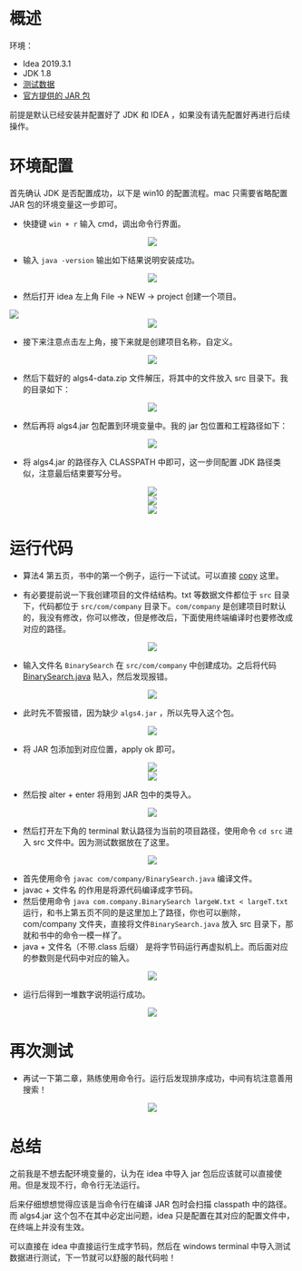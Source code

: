 # 概述

环境：

* Idea 2019.3.1 
* JDK 1.8 
* [测试数据](https://algs4.cs.princeton.edu/code/algs4-data.zip)
* [官方提供的 JAR 包](https://algs4.cs.princeton.edu/code/algs4.jar)

前提是默认已经安装并配置好了 JDK 和 IDEA ，如果没有请先配置好再进行后续操作。

# 环境配置

首先确认 JDK 是否配置成功，以下是 win10 的配置流程。mac 只需要省略配置 JAR 包的环境变量这一步即可。

* 快捷键 `win + r` 输入 cmd，调出命令行界面。

<div align="center"> <img src="https://gitee.com/weijiew/pic/raw/master/img/20200622202014.png"/> </div>

* 输入 `java -version` 输出如下结果说明安装成功。

<div align="center"><div align="center"><img src="https://gitee.com/weijiew/pic/raw/master/img/20200622212218.png"/></div></div>

* 然后打开 idea 左上角 File -> NEW -> project 创建一个项目。

<div aligen="center"> <img src="https://gitee.com/weijiew/pic/raw/master/img/20200622202407.png"/> </div>
<div align="center">  <img src="https://gitee.com/weijiew/pic/raw/master/img/20200622202512.png"/> </div>

* 接下来注意点击左上角，接下来就是创建项目名称，自定义。

<div align="center"> <img src="https://gitee.com/weijiew/pic/raw/master/img/20200622202610.png"/> </div>

* 然后下载好的 algs4-data.zip 文件解压，将其中的文件放入 src 目录下。我的目录如下：

<div align="center"><img src="https://gitee.com/weijiew/pic/raw/master/img/20200622202937.png"/></div>

* 然后再将 algs4.jar 包配置到环境变量中。我的 jar 包位置和工程路径如下：

<div align="center"> <img src="https://gitee.com/weijiew/pic/raw/master/img/20200622203553.png"/> </div>

* 将 algs4.jar 的路径存入 CLASSPATH 中即可，这一步同配置 JDK 路径类似，注意最后结束要写分号。

<div align="center"> <img src="https://gitee.com/weijiew/pic/raw/master/img/20200622203149.png"/> </div>

<div align="center"> <img src="https://gitee.com/weijiew/pic/raw/master/img/20200622203301.png"/> </div>

<div align="center"> <img src="https://gitee.com/weijiew/pic/raw/master/img/20200622203451.png"/> </div>


# 运行代码

* 算法4 第五页，书中的第一个例子，运行一下试试。可以直接 [copy](https://algs4.cs.princeton.edu/code/edu/princeton/cs/algs4/BinarySearch.java) 这里。

* 有必要提前说一下我创建项目的文件结结构。txt 等数据文件都位于 `src` 目录下，代码都位于 `src/com/company` 目录下。`com/company` 是创建项目时默认的，我没有修改，你可以修改，但是修改后，下面使用终端编译时也要修改成对应的路径。

<div align="center"> <img src="https://gitee.com/weijiew/pic/raw/master/img/20200622204750.png"/> </div>

* 输入文件名 `BinarySearch` 在 `src/com/company` 中创建成功。之后将代码 [BinarySearch.java](https://algs4.cs.princeton.edu/code/edu/princeton/cs/algs4/BinarySearch.java) 贴入，然后发现报错。

<div align="center"> <img src="https://gitee.com/weijiew/pic/raw/master/img/20200622203959.png"/> </div>

* 此时先不管报错，因为缺少 `algs4.jar` ，所以先导入这个包。

<div align="center"> <img src="https://gitee.com/weijiew/pic/raw/master/img/20200622205000.png"/> </div>

* 将 JAR 包添加到对应位置，apply ok 即可。
<div align="center"> <img src="https://gitee.com/weijiew/pic/raw/master/img/20200622205106.png"/> </div>
<div align="center"> <img src="https://gitee.com/weijiew/pic/raw/master/img/20200622205252.png"/> </div>

* 然后按 alter + enter 将用到 JAR 包中的类导入。

<div align="center"> <img src="https://gitee.com/weijiew/pic/raw/master/img/20200622205335.png"/> </div>

* 然后打开左下角的 terminal 默认路径为当前的项目路径，使用命令 `cd src` 进入 src 文件中。因为测试数据放在了这里。

<div align="center"> <img src="https://gitee.com/weijiew/pic/raw/master/img/20200622205527.png"/> </div>

* 首先使用命令 `javac com/company/BinarySearch.java` 编译文件。
* javac + 文件名 的作用是将源代码编译成字节码。
* 然后使用命令 `java com.company.BinarySearch largeW.txt < largeT.txt` 运行，和书上第五页不同的是这里加上了路径，你也可以删除，com/company 文件夹，直接将文件`BinarySearch.java` 放入 src 目录下，那就和书中的命令一模一样了。
* java + 文件名（不带.class 后缀） 是将字节码运行再虚拟机上。而后面对应的参数则是代码中对应的输入。

<div align="center"> <img src="https://gitee.com/weijiew/pic/raw/master/img/20200622205853.png"/> </div>

* 运行后得到一堆数字说明运行成功。

<div align="center"> <img src="https://gitee.com/weijiew/pic/raw/master/img/20200622210139.png"/> </div>

# 再次测试

* 再试一下第二章，熟练使用命令行。运行后发现排序成功，中间有坑注意善用搜索！

<div align="center"> <img src="https://gitee.com/weijiew/pic/raw/master/img/20200622211357.png"/> </div>

# 总结

之前我是不想去配环境变量的，认为在 idea 中导入 jar 包后应该就可以直接使用。但是发现不行，命令行无法运行。

后来仔细想想觉得应该是当命令行在编译 JAR 包时会扫描 classpath 中的路径。而 algs4.jar 这个包不在其中必定出问题，idea 只是配置在其对应的配置文件中，在终端上并没有生效。

可以直接在 idea 中直接运行生成字节码，然后在 windows terminal 中导入测试数据进行测试，下一节就可以舒服的敲代码啦！